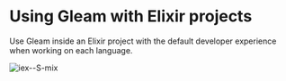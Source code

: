 # Using Gleam with Elixir projects

Use Gleam inside an Elixir project with the default developer experience when working on each language.

![iex--S-mix](https://github.com/user-attachments/assets/d4c0738e-4add-4117-a180-60b825077279)

